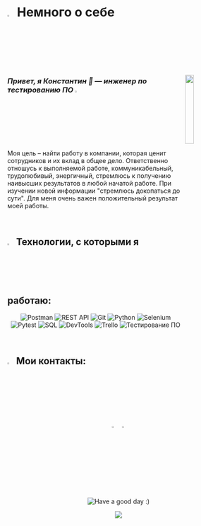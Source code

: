# <img src="C:\Users\konst\Downloads/chat.png" title="About me" width="3%"/> Немного о себе

<img align="right" width="20%" src="C:\Users\konst\Downloads\kak-stat-testirovshchikom-po_mini.png" height="">

### _Привет, я Константин 👋 — инженер по тестированию ПО_ <img src="C:\Users\konst\Downloads\баг.jpg" title="Technology stack" width="3%"/>

<p align="left">
Моя цель – найти работу в компании, которая ценит сотрудников и их вклад в общее дело.
Ответственно отношусь к выполняемой работе, коммуникабельный, трудолюбивый, энергичный, стремлюсь к получению наивысших 
результатов в любой начатой работе. При изучении новой информации "стремлюсь докопаться до сути". 
Для меня очень важен положительный результат моей работы.
</p>

<br/>

## <img src="C:\Users\konst\Downloads/tools.png" title="Technology stack" width="3%"/> Технологии, с которыми я работаю:

<p align="center">
    <img title="Postman" src="https://img.shields.io/badge/-Postman-ffc933%3Flogo%3Dpostman%26style">
    <img title="REST API" src="https://img.shields.io/badge/-REST%20API-ffc933%3F">
    <img title="Git" src="https://img.shields.io/badge/-Git / GitHub-ffc933%3F">
    <img title="Python" src="https://img.shields.io/badge/-Python-ffc933%3F">
    <img title="Selenium" src="https://img.shields.io/badge/-Selenium-ffc933%3F">
    <img title="Pytest" src="https://img.shields.io/badge/-Pytest-ffc933%3F">
    <img title="SQL" src="https://img.shields.io/badge/-SQL / MySQL-ffc933%3F">
    <img title="DevTools" src="https://img.shields.io/badge/-DevTools-ffc933%3F">
     <img title="Trello" src="https://img.shields.io/badge/-Trello-ffc933%3F">
    <img title="Тестирование ПО" src="https://img.shields.io/badge/-%D0%A2%D0%B5%D1%81%D1%82%D0%B8%D1%80%D0%BE%D0%B2%D0%B0%D0%BD%D0%B8%D0%B5%20%D0%9F%D0%9E-ffc933%3F">  
</p>

<br/>

## <img src="C:\Users\konst\Downloads\contacts.png" title="Contacts" width="3%"/> Мои контакты:

<p align="center">
    <a href="https://t.me/Konstanta_nius"><img width="3%" title="Telegram" src="C:\Users\konst\Downloads\icons8-телеграм-94.png" alt="Telegram"></a>&nbsp;
    <a href="https://www.linkedin.com/in/константин-курило/"><img width="3%" title="LinkedIn" src="C:\Users\konst\Downloads\icons8-линкедин-48.png" alt="LinkedIn"></a>&nbsp;
</p>

<br/>

<p align="center">
    <img title="Have a good day :)" src="https://readme-typing-svg.herokuapp.com/?color=ba79ff&font=montserrat-medium&size=20&center=true&vCenter=true&lines=I+like+testing+|+%D0%A5%D0%BE%D1%80%D0%BE%D1%88%D0%B5%D0%B3%D0%BE+%D0%B4%D0%BD%D1%8F+:)">
</p>

<p align="center">
    <img src="https://raw.githubusercontent.com/Trilokia/Trilokia/379277808c61ef204768a61bbc5d25bc7798ccf1/bottom_header.svg">
</p>
